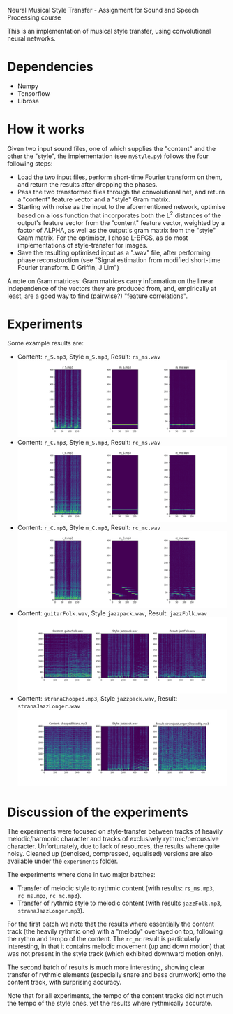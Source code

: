 Neural Musical Style Transfer - Assignment for Sound and Speech Processing course

This is an implementation of musical style transfer, using convolutional neural networks.

# Dependencies
* Numpy
* Tensorflow
* Librosa

# How it works

Given two input sound files, one of which supplies the "content" and the other the "style", the implementation (see `myStyle.py`)
follows the four following steps:

* Load the two input files, perform short-time Fourier transform on them, and return the results after dropping the phases.
* Pass the two transformed files through the convolutional net, and return a "content" feature vector and a "style" Gram matrix.
* Starting with noise as the input to the aforementioned network, optimise based on a loss function that incorporates both the L<sup>2</sup>
distances of the output's feature vector from the "content" feature vector, weighted by a factor of ALPHA, as well as the 
output's gram matrix from the "style" Gram matrix. For the optimiser, I chose L-BFGS, as do most implementations of style-transfer for images.
* Save the resulting optimised input as a ".wav" file, after performing phase reconstruction (see "Signal estimation from modified short-time Fourier transform. D Griffin, J Lim")

A note on Gram matrices: Gram matrices carry information on the linear independence of the vectors they are produced from, and, empirically at least, are a good way to find (pairwise?) "feature correlations".

# Experiments

Some example results are:

* Content: `r_S.mp3`, Style `m_S.mp3`, Result: `rs_ms.wav` 
![Results](https://github.com/wintershammer/soundProcessingAssignment/blob/master/figure_1-1.png)
* Content: `r_C.mp3`, Style `m_S.mp3`, Result: `rc_ms.wav` 
![Results](https://github.com/wintershammer/soundProcessingAssignment/blob/master/figure_1-2.png)
* Content: `r_C.mp3`, Style `m_C.mp3`, Result: `rc_mc.wav` 
![Results](https://github.com/wintershammer/soundProcessingAssignment/blob/master/figure_1.png)
* Content: `guitarFolk.wav`, Style `jazzpack.wav`, Result: `jazzFolk.wav` 
![Results](https://github.com/wintershammer/soundProcessingAssignment/blob/master/figure_1-4.png)
* Content: `stranaChopped.mp3`, Style `jazzpack.wav`, Result: `stranaJazzLonger.wav`
![Results](https://github.com/wintershammer/soundProcessingAssignment/blob/master/figure_1-5.png)

# Discussion of the experiments

The experiments were focused on style-transfer between tracks of heavily melodic/harmonic character and tracks of exclusively rythmic/percussive character. Unfortunately, due to lack of resources, the results where quite noisy. Cleaned up (denoised, compressed, equalised) versions are also available under the `experiments` folder.

The experiments where done in two major batches:
* Transfer of melodic style to rythmic content (with results: `rs_ms.mp3`, `rc_ms.mp3`, `rc_mc.mp3`).
* Transfer of rythmic style to melodic content (with results `jazzFolk.mp3`, `stranaJazzLonger.mp3`).

For the first batch we note that the results where essentially the content track (the heavily rythmic one) with a "melody" overlayed on top, following the rythm and tempo of the content. The `rc_mc` result is particularly interesting, in that it 
contains melodic movement (up and down motion) that was not present in the style track (which exhibited downward motion only).

The second batch of results is much more interesting, showing clear transfer of rythmic elements (especially snare and bass drumwork) onto the content track, with surprising accuracy.

Note that for all experiments, the tempo of the content tracks did not much the tempo of the style ones, yet the results where rythmically accurate.
